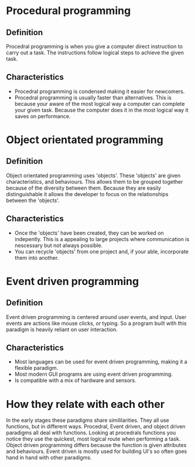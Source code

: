 # Procedural programming
## Definition
Procedral programming is when you give a computer direct instruction to carry out a task. The instructions follow logical steps to achieve the given task. 
## Characteristics
- Procedral programming is condensed making it easier for newcomers.
- Procedral programming is usually faster than alternatives. This is because your aware of the most logical way a computer can complete your given task. Because the computer does it in the most logical way it saves on performance.
# Object orientated programming
## Definition
Object orientated programming uses 'objects'. These 'objects' are given characteristics, and behaviours. This allows them to be grouped together because of the diversity between them. Because they are easily distinguishable it allows the developer to focus on the relationships between the 'objects'. 
## Characteristics
- Once the 'objects' have been created, they can be worked on indepently. This is a appealing to large projects where communication is nescessary but not always possible.
- You can recycle 'objects' from one project and, if your able, incorporate them into another.
# Event driven programming
## Definition
Event driven programming is centered around user events, and input. User events are actions like mouse clicks, or typing. So a program built with this paradigm is heavily reliant on user interaction.  
## Characteristics
- Most languages can be used for event driven programming, making it a flexible paradigm.
- Most modern GUI programs are using event driven programming.
- Is compatible with a mix of hardware and sensors.
# How they relate with each other
In the early stages these paradigms share simililarities. They all use functions, but in different ways. Procedral, Event driven, and object driven paradigms all deal with functions. Looking at procedrals functions you notice they use the quickest, most logical route when performing a task. Object driven programming differs because the function is given attributes and behaviours. Event driven is mostly used for building UI's so often goes hand in hand with other paradigms. 
